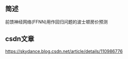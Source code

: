 ## 简述
前馈神经网络(FFNN)用作回归问题的波士顿房价预测

## csdn文章
https://skydance.blog.csdn.net/article/details/110986776